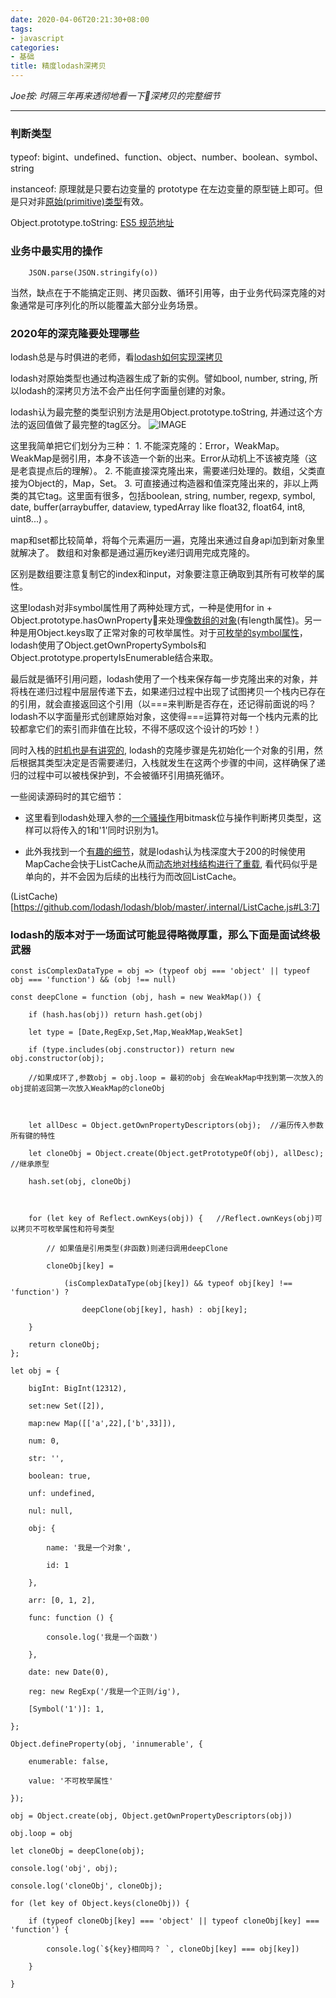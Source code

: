 ```yaml
---
date: 2020-04-06T20:21:30+08:00
tags: 
- javascript
categories:
- 基础
title: 精度lodash深拷贝
---
```


_Joe按: 时隔三年再来透彻地看一下深拷贝的完整细节_

---

### 判断类型

typeof: bigint、undefined、function、object、number、boolean、symbol、string

instanceof: 原理就是只要右边变量的 prototype 在左边变量的原型链上即可。但是只对非[原始(primitive)类型](http://www.ecma-international.org/ecma-262/5.1/#sec-4.3.2)有效。

Object.prototype.toString: [ES5 规范地址](https://es5.github.io/#x15.2.4.2)

### 业务中最实用的操作

```
    JSON.parse(JSON.stringify(o))
```
当然，缺点在于不能搞定正则、拷贝函数、循环引用等，由于业务代码深克隆的对象通常是可序列化的所以能覆盖大部分业务场景。

### 2020年的深克隆要处理哪些

lodash总是与时俱进的老师，看[lodash如何实现深拷贝](https://github.com/lodash/lodash/blob/master/.internal/baseClone.js)

lodash对原始类型也通过构造器生成了新的实例。譬如bool, number, string, 所以lodash的深拷贝方法不会产出任何字面量创建的对象。

lodash认为最完整的类型识别方法是用Object.prototype.toString, 并通过这个方法的返回值做了最完整的tag区分。
![IMAGE](/pimg/1586170402581.jpg)

这里我简单把它们划分为三种：
    1. 不能深克隆的：Error，WeakMap。WeakMap是弱引用，本身不该造一个新的出来。Error从动机上不该被克隆（这是老袁提点后的理解）。
    2. 不能直接深克隆出来，需要递归处理的。数组，父类直接为Object的，Map，Set。
    3. 可直接通过构造器和值深克隆出来的，非以上两类的其它tag。这里面有很多，包括boolean, string, number, regexp, symbol, date, buffer(arraybuffer, dataview, typedArray like float32, float64, int8, uint8...) 。

map和set都比较简单，将每个元素遍历一遍，克隆出来通过自身api加到新对象里就解决了。
数组和对象都是通过遍历key递归调用完成克隆的。

区别是数组要注意复制它的index和input，对象要注意正确取到其所有可枚举的属性。

这里lodash对非symbol属性用了两种处理方式，一种是使用for in + Object.prototype.hasOwnProperty来处理[像数组的对象](https://github.com/lodash/lodash/blob/master/isArrayLike.js#L26:10)(有length属性)。另一种是用Object.keys取了正常对象的可枚举属性。对于[可枚举的symbol属性](https://github.com/lodash/lodash/blob/master/.internal/getSymbols.js#L14:10)，lodash使用了Object.getOwnPropertySymbols和Object.prototype.propertyIsEnumerable结合来取。

最后就是循环引用问题，lodash使用了一个栈来保存每一步克隆出来的对象，并将栈在递归过程中层层传递下去，如果递归过程中出现了试图拷贝一个栈内已存在的引用，就会直接返回这个引用（以===来判断是否存在，还记得前面说的吗？lodash不以字面量形式创建原始对象，这使得===运算符对每一个栈内元素的比较都拿它们的索引而非值在比较，不得不感叹这个设计的巧妙！）

同时入栈的[时机也是有讲究的](https://github.com/lodash/lodash/blob/master/.internal/baseClone.js#L200), lodash的克隆步骤是先初始化一个对象的引用，然后根据其类型决定是否需要递归，入栈就发生在这两个步骤的中间，这样确保了递归的过程中可以被栈保护到，不会被循环引用搞死循环。

一些阅读源码时的其它细节：

- 这里看到lodash处理入参的[一个骚操作](https://github.com/lodash/lodash/blob/master/.internal/baseClone.js#L159)用bitmask位与操作判断拷贝类型，这样可以将传入的1和'1'同时识别为1。

- 此外我找到一个[有趣的细节](https://github.com/lodash/lodash/blob/master/.internal/Stack.js#L5)，就是lodash认为栈深度大于200的时候使用MapCache会快于ListCache从而[动态地对栈结构进行了重载](https://github.com/lodash/lodash/blob/master/.internal/Stack.js#L76), 看代码似乎是单向的，并不会因为后续的出栈行为而改回ListCache。

(ListCache)[https://github.com/lodash/lodash/blob/master/.internal/ListCache.js#L3:7]

### lodash的版本对于一场面试可能显得略微厚重，那么下面是面试终极武器

```
const isComplexDataType = obj => (typeof obj === 'object' || typeof obj === 'function') && (obj !== null)

const deepClone = function (obj, hash = new WeakMap()) {

    if (hash.has(obj)) return hash.get(obj)

    let type = [Date,RegExp,Set,Map,WeakMap,WeakSet]

    if (type.includes(obj.constructor)) return new obj.constructor(obj);      

    //如果成环了,参数obj = obj.loop = 最初的obj 会在WeakMap中找到第一次放入的obj提前返回第一次放入WeakMap的cloneObj



    let allDesc = Object.getOwnPropertyDescriptors(obj);  //遍历传入参数所有键的特性

    let cloneObj = Object.create(Object.getPrototypeOf(obj), allDesc); //继承原型

    hash.set(obj, cloneObj)



    for (let key of Reflect.ownKeys(obj)) {   //Reflect.ownKeys(obj)可以拷贝不可枚举属性和符号类型

        // 如果值是引用类型(非函数)则递归调用deepClone

        cloneObj[key] =

            (isComplexDataType(obj[key]) && typeof obj[key] !== 'function') ?

                deepClone(obj[key], hash) : obj[key];

    }

    return cloneObj;
};

let obj = {

    bigInt: BigInt(12312),

    set:new Set([2]),

    map:new Map([['a',22],['b',33]]),

    num: 0,

    str: '',

    boolean: true,

    unf: undefined,

    nul: null,

    obj: {

        name: '我是一个对象',

        id: 1

    },

    arr: [0, 1, 2],

    func: function () {

        console.log('我是一个函数')

    },

    date: new Date(0),

    reg: new RegExp('/我是一个正则/ig'),

    [Symbol('1')]: 1,

};

Object.defineProperty(obj, 'innumerable', {

    enumerable: false,

    value: '不可枚举属性'

});

obj = Object.create(obj, Object.getOwnPropertyDescriptors(obj))

obj.loop = obj

let cloneObj = deepClone(obj);

console.log('obj', obj);

console.log('cloneObj', cloneObj);

for (let key of Object.keys(cloneObj)) {

    if (typeof cloneObj[key] === 'object' || typeof cloneObj[key] === 'function') {

        console.log(`${key}相同吗？ `, cloneObj[key] === obj[key])

    }

}

```